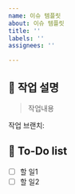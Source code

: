 ```yaml
---
name: 이슈 템플릿
about: 이슈 템플릿
title: ''
labels: ''
assignees: ''

---
```


## 📕 작업 설명

> 작업내용

작업 브랜치:

## 📖 To-Do list

- [ ] 할 일1
- [ ] 할 일2
